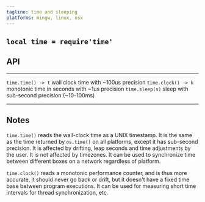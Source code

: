 ```yaml
---
tagline: time and sleeping
platforms: mingw, linux, osx
---
```


## `local time = require'time'`

## API

------------------------- ----------------------------------------------------
`time.time() -> t`        wall clock time with ~100us precision
`time.clock() -> k`       monotonic time in seconds with ~1us precision
`time.sleep(s)`           sleep with sub-second precision (~10-100ms)
------------------------- ----------------------------------------------------

## Notes

`time.time()` reads the wall-clock time as a UNIX timestamp.
It is the same as the time returned by `os.time()` on all platforms,
except it has sub-second precision. It is affected by drifting,
leap seconds and time adjustments by the user. It is not affected
by timezones. It can be used to synchronize time between different
boxes on a network regardless of platform.

`time.clock()` reads a monotonic performance counter, and is thus
more accurate, it should never go back or drift, but it doesn't have
a fixed time base between program executions. It can be used
for measuring short time intervals for thread synchronization, etc.
